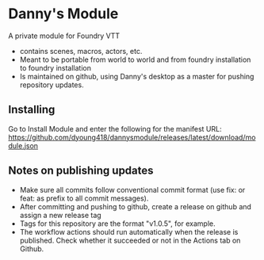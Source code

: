 # Danny's Module
A private module for Foundry VTT

* contains scenes, macros, actors, etc.
* Meant to be portable from world to world and from foundry installation to foundry installation
* Is maintained on github, using Danny's desktop as a master for pushing repository updates.

## Installing
Go to Install Module and enter the following for the manifest URL: https://github.com/dyoung418/dannysmodule/releases/latest/download/module.json

## Notes on publishing updates
* Make sure all commits follow conventional commit format (use fix: or feat: as prefix to all commit messages).
* After committing and pushing to github, create a release on github and assign a new release tag
* Tags for this repository are the format "v1.0.5", for example.
* The workflow actions should run automatically when the release is published.  Check whether it succeeded or not in the Actions tab on Github.
